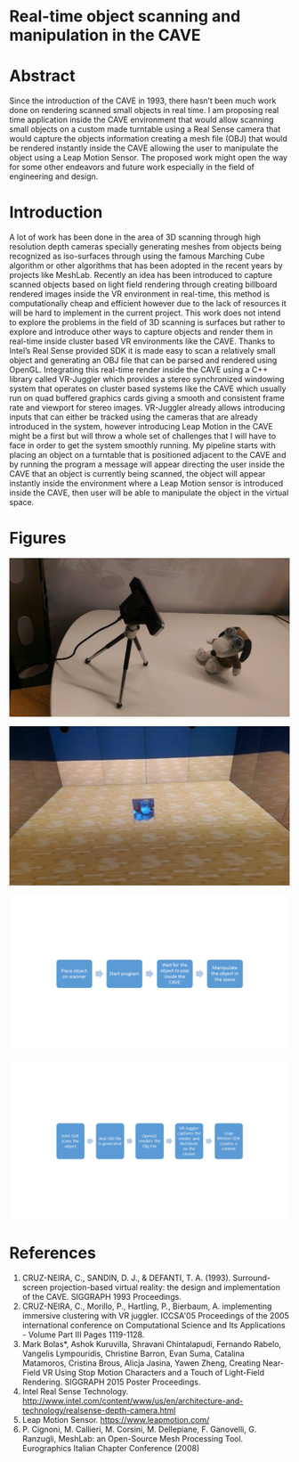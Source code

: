 # Real-time object scanning and manipulation in the CAVE

# Abstract

Since the introduction of the CAVE in 1993, there hasn’t been much work done on rendering scanned small objects in real time. I am proposing real time application inside the CAVE environment that would allow scanning small objects on a custom made turntable using a Real Sense camera that would capture the objects information creating a mesh file (OBJ) that would be rendered instantly inside the CAVE allowing the user to manipulate the object using a Leap Motion Sensor. The proposed work might open the way for some other endeavors and future work especially in the field of engineering and design.

# Introduction

A lot of work has been done in the area of 3D scanning through high resolution depth cameras specially generating meshes from objects being recognized as iso-surfaces through using the famous Marching Cube algorithm or other algorithms that has been adopted in the recent years by projects like MeshLab. Recently an idea has been introduced to capture scanned objects based on light field rendering through creating billboard rendered images inside the VR environment in real-time, this method is computationally cheap and efficient however due to the lack of resources it will be hard to implement in the current project. This work does not intend to explore the problems in the field of 3D scanning is surfaces but rather to explore and introduce other ways to capture objects and render them in real-time inside cluster based VR environments like the CAVE. 
Thanks to Intel’s Real Sense provided SDK it is made easy to scan a relatively small object and generating an OBJ file that can be parsed and rendered using OpenGL. Integrating this real-time render inside the CAVE using a C++ library called VR-Juggler which provides a stereo synchronized windowing system that operates on cluster based systems like the CAVE which usually run on quad buffered graphics cards giving a smooth and consistent frame rate and viewport for stereo images.
VR-Juggler already allows introducing inputs that can either be tracked using the cameras that are already introduced in the system, however introducing Leap Motion in the CAVE might be a first but will throw a whole set of challenges that I will have to face in order to get the system smoothly running.
My pipeline starts with placing an object on a turntable that is positioned adjacent to the CAVE and by running the program a message will appear directing the user inside the CAVE that an object is currently being scanned, the object will appear instantly inside the environment where a Leap Motion sensor is introduced inside the CAVE, then user will be able to manipulate the object in the virtual space.

# Figures

![CAVESCANNER](https://github.com/iebeid/realtime-cave-scanner/blob/master/1.jpg "CAVESCANNER")

![CAVESCANNER](https://github.com/iebeid/realtime-cave-scanner/blob/master/2.jpg "CAVESCANNER")

![CAVESCANNER](https://github.com/iebeid/realtime-cave-scanner/blob/master/3.png "CAVESCANNER")

![CAVESCANNER](https://github.com/iebeid/realtime-cave-scanner/blob/master/4.png "CAVESCANNER")

# References

1.	CRUZ-NEIRA, C., SANDIN, D. J., & DEFANTI, T. A. (1993). Surround- screen projection-based virtual reality: the design and implementation of the CAVE. SIGGRAPH 1993 Proceedings.
2.	CRUZ-NEIRA, C., Morillo, P., Hartling, P., Bierbaum, A. implementing immersive clustering with VR juggler. ICCSA'05 Proceedings of the 2005 international conference on Computational Science and Its Applications - Volume Part III Pages 1119-1128.
3.	Mark Bolas*, Ashok Kuruvilla, Shravani Chintalapudi, Fernando Rabelo, Vangelis Lympouridis, Christine Barron, Evan Suma, Catalina Matamoros, Cristina Brous, Alicja Jasina, Yawen Zheng, Creating Near-Field VR Using Stop Motion Characters and a Touch of Light-Field Rendering. SIGGRAPH 2015 Poster Proceedings.
4.	Intel Real Sense Technology. http://www.intel.com/content/www/us/en/architecture-and-technology/realsense-depth-camera.html
5.	Leap Motion Sensor. https://www.leapmotion.com/
6.	P. Cignoni, M. Callieri, M. Corsini, M. Dellepiane, F. Ganovelli, G. Ranzugli, MeshLab: an Open-Source Mesh Processing Tool. Eurographics Italian Chapter Conference (2008)
